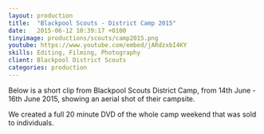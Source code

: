 ```yaml
---
layout: production
title:  "Blackpool Scouts - District Camp 2015"
date:   2015-06-12 10:39:17 +0100
tinyimage: productions/scouts/camp2015.png
youtube: https://www.youtube.com/embed/jARdzxbI4KY
skills: Editing, Filming, Photography
client: Blackpool District Scouts
categories: production
---
```

<!--The date is in american format, sorry!-->
<!--For the youtube link, copy from the videos page, an example would be 'https://www.youtube.com/embed/rT26VIe_VBQ'-->
<!-- Tinyimage must be 500 x 500 pixels, make background transparent (looks better but optional), url is from the /images directory -->
<!-- Write the description below, no character limit -->

Below is a short clip from Blackpool Scouts District Camp, from 14th June - 16th June 2015, showing an aerial shot of their campsite. 

We created a full 20 minute DVD of the whole camp weekend that was sold to individuals. 
